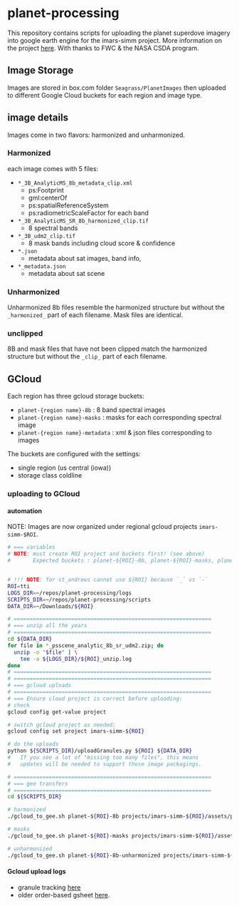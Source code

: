 # planet-processing
This repository contains scripts for uploading the planet superdove imagery into google earth engine for the imars-simm project.
More information on the project [here](https://github.com/cperaltab/Seagrass_mapping).
With thanks to FWC & the NASA CSDA program. 

## Image Storage
Images are stored in box.com folder `Seagrass/PlanetImages` then uploaded to different Google Cloud buckets for each region and image type.

## image details
Images come in two flavors: harmonized and unharmonized.

### Harmonized
each image comes with 5 files:
* `*_3B_AnalyticMS_8b_metadata_clip.xml`
  * ps:Footprint
  * gml:centerOf
  * ps:spatialReferenceSystem
  * ps:radiometricScaleFactor for each band
* `*_3B_AnalyticMS_SR_8b_harmonized_clip.tif`
  * 8 spectral bands
* `*_3B_udm2_clip.tif`
  * 8 mask bands including cloud score & confidence
* `*.json`
  * metadata about sat images, band info, 
* `*_metadata.json`
  * metadata about sat scene

### Unharmonized
Unharmonized 8b files resemble the harmonized structure but without the `_harmonized_` part of each filename.
Mask files are identical.

### unclipped
8B and mask files that have not been clipped match the harmonized structure but without the `_clip_` part of each filename.
 
## GCloud
Each region has three gcloud storage buckets:
* `planet-{region name}-8b` : 8 band spectral images
* `planet-{region name}-masks` : masks for each corresponding spectral image
* `planet-{region name}-metadata` : xml & json files corresponding to images

The buckets are configured with the settings:
* single region (us central (iowa))
* storage class coldline

### uploading to GCloud
#### automation
NOTE: Images are now organized under regional gcloud projects `imars-simm-$ROI`.

```bash
# === variables
# NOTE: must create ROI project and buckets first! (see above)
#       Expected buckets : planet-${ROI}-8b, planet-${ROI}-masks, planet-${ROI}-8b-unharmonized


# !!! NOTE: for st_andrews cannot use ${ROI} because `_` vs `-`
ROI=tti
LOGS_DIR=~/repos/planet-processing/logs
SCRIPTS_DIR=~/repos/planet-processing/scripts
DATA_DIR=~/Downloads/${ROI}

# ==============================================================
# === unzip all the years
# ==============================================================
cd ${DATA_DIR}
for file in *_psscene_analytic_8b_sr_udm2.zip; do
  unzip -o "$file" | \
    tee -a ${LOGS_DIR}/${ROI}_unzip.log
done
# ==============================================================
# ==============================================================
# === gcloud uploads
# ==============================================================
# === Ensure cloud project is correct before uploading:
# check
gcloud config get-value project

# switch gcloud project as needed:
gcloud config set project imars-simm-${ROI}

# do the uploads
python ${SCRIPTS_DIR}/uploadGranules.py ${ROI} ${DATA_DIR}
#   If you see a lot of "missing too many files", this means
#   updates will be needed to support those image packagings.

# ==============================================================
# === gee transfers
# ==============================================================
cd ${SCRIPTS_DIR}

# harmonized
./gcloud_to_gee.sh planet-${ROI}-8b projects/imars-simm-${ROI}/assets/planet_${ROI} planet-${ROI}-metadata

# masks
./gcloud_to_gee.sh planet-${ROI}-masks projects/imars-simm-${ROI}/assets/planet_${ROI}_masks planet-${ROI}-metadata

# unharmonized
./gcloud_to_gee.sh planet-${ROI}-8b-unharmonized projects/imars-simm-${ROI}/assets/planet_${ROI}_unharmonized planet-${ROI}-metadata

```

#### Gcloud upload logs
* granule tracking [here](https://docs.google.com/spreadsheets/d/16VKUw_P8NyzpNOJX2-ZFevSHShgf7ZxWn1EaWsKGqck/edit?gid=0#gid=0)
* older order-based gsheet [here](https://docs.google.com/spreadsheets/d/1FgX-tFABzozvQL9BFV2L31StNqP6RoWcjXp4T_JCUVI/edit?usp=sharing).

